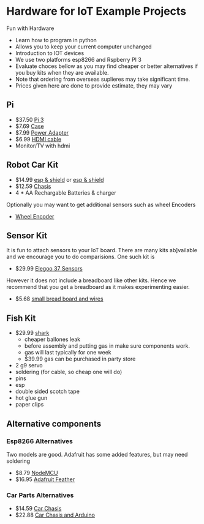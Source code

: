# Hardware for IoT Example Projects

Fun with Hardware

* Learn how to program in python
* Allows you to keep your current computer unchanged
* Introduction to IOT devices
* We use two platforms esp8266 and Rspberry PI 3
* Evaluate choces bellow as you may find cheaper or better alternatives if you buy kits when they are available.
* Note that ordering from overseas suplieres may take significant time.
* Prices given here are done to provide estimate, they may vary

## Pi

* $37.50 [Pi 3](https://www.amazon.com/Raspberry-Model-A1-2GHz-64-bit-quad-core/dp/B01CD5VC92/ref=sr_1_1?s=pc&ie=UTF8&qid=1499251061&sr=1-1&keywords=raspberry+pi+3)
* $7.69 [Case](https://www.amazon.com/Eleduino-Raspberry-Model-Acrylic-Enclosure/dp/B01CQRROLW/ref=sr_1_7?s=electronics&ie=UTF8&qid=1499251106&sr=1-7&keywords=raspberry+pi+3+case)
* $7.99 [Power Adapter](https://www.amazon.com/Enokay-Supply-Raspberry-Charger-Adapter/dp/B01MZX466R/ref=sr_1_3?ie=UTF8&qid=1498443576&sr=8-3&keywords=raspberry+pi+power+adapter+micro+usb+switch)
* $6.99 [HDMI cable](https://www.amazon.com/AmazonBasics-High-Speed-HDMI-Cable-Standard/dp/B014I8SSD0/ref=sr_1_3?ie=UTF8&qid=1499253502&sr=8-3&keywords=hdmi+cable)
* Monitor/TV with hdmi 


## Robot Car Kit

* $14.99 [esp & shield](https://www.amazon.com/KOOKYE-ESP8266-NodeMcu-ESP-12E-Expansion/dp/B01C6MR62E/ref=sr_1_1?ie=UTF8&qid=1499251895&sr=8-1&keywords=esp8266+robot+car) or [esp & shield](https://www.amazon.com/Makerfocus-ESP8266-ESP-12E-Development-Expansion/dp/B01MU4XQUN/ref=sr_1_2?ie=UTF8&qid=1499252002&sr=8-2&keywords=esp8266+motor+shield)
* $12.59 [Chasis](https://www.amazon.com/Emgreat-Chassis-Encoder-wheels-Battery/dp/B00GLO5SMY/ref=pd_rhf_se_s_cp_10?_encoding=UTF8&pd_rd_i=B00GLO5SMY&pd_rd_r=77XYGK6BE54FGDTGQ0AC&pd_rd_w=FNQFl&pd_rd_wg=wKMdb&psc=1&refRID=77XYGK6BE54FGDTGQ0AC)
* 4 * AA Rechargable Batteries & charger

Optionally you may want to get additional sensors such as wheel Encoders

* [Wheel Encoder](https://www.amazon.com/Wheel-Encoder-Kit-Robot-Car/dp/B00NPWGEIM/ref=sr_1_4?s=toys-and-games&ie=UTF8&qid=1499254488&sr=1-4&keywords=speed+sensor+robot+car+wheel)

## Sensor Kit

It is fun to attach sensors to your IoT board. There are many kits ab]vailable and we encourage you to do comparisions. One such kit is

* $29.99 [Elegoo 37 Sensors](https://www.amazon.com/Elegoo-Upgraded-Modules-Tutorial-Arduino/dp/B01MG49ZQ5/ref=sr_1_7?s=electronics&ie=UTF8&qid=1499251441&sr=1-7&keywords=elegoo)

However it does not include a breadboard like other kits. Hence we recommend that you get a breadboard as it makes experimenting easier.
 
* $5.68 [small bread board and wires](https://www.amazon.com/Elegoo-Premium-Female-tie-points-breadboard/dp/B06XB8TZVC/ref=sr_1_23?s=electronics&ie=UTF8&qid=1499251600&sr=1-23&keywords=elegoo)

## Fish Kit


* $29.99 [shark](https://www.amazon.com/Swimmer-Inflatable-Flying-Replacement-Balloon/dp/B00658LN3E/ref=pd_bxgy_21_img_2?_encoding=UTF8&pd_rd_i=B00658LN3E&pd_rd_r=F71N2YCYE6Z0BCCEPQJC&pd_rd_w=AwYab&pd_rd_wg=rHTnv&psc=1&refRID=F71N2YCYE6Z0BCCEPQJC)
	* cheaper ballones leak
	* before assembly and putting gas in make sure components work. 
	* gas will last typically for one week
	* $39.99 gas can be purchased in party store 
* 2 g9 servo
* soldering (for cable, so cheap one will do)
* pins
* esp
* double sided scotch tape
* hot glue gun
* paper clips

## Alternative components


### Esp8266 Alternatives

Two models are good. Adafruit has some added features, but may need soldering

* $8.79 [NodeMCU](https://www.amazon.com/HiLetgo-Version-NodeMCU-Internet-Development/dp/B010O1G1ES/ref=sr_1_3?s=electronics&ie=UTF8&qid=1499251149&sr=1-3&keywords=esp8266)
* $16.95 [Adafruit Feather](https://www.adafruit.com/product/2821)

### Car Parts Alternatives

* $14.59 [Car Chasis](https://www.amazon.com/Ardokit-Chassis-Encoder-Battery-Arduino/dp/B00K5OWHXO/ref=sr_1_3?s=electronics&ie=UTF8&qid=1499251712&sr=1-3&keywords=robot+car)
* $22.88 [Car Chasis and Arduino](https://www.amazon.com/VKmaker-Avoidance-tracking-Chassis-Ultrasonic/dp/B01CXVA6IO/ref=sr_1_6?s=electronics&ie=UTF8&qid=1499251770&sr=1-6&keywords=robot+car)

